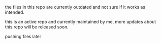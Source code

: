 the files in this repo are currently outdated and not sure if it works as intended.

this is an active repo and currently maintained by me, more updates about this repo will be released soon.


pushing files later
